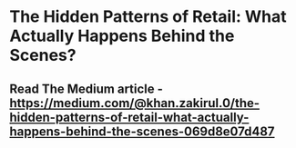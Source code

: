 # The Hidden Patterns of Retail: What Actually Happens Behind the Scenes?

## Read The Medium article - https://medium.com/@khan.zakirul.0/the-hidden-patterns-of-retail-what-actually-happens-behind-the-scenes-069d8e07d487
